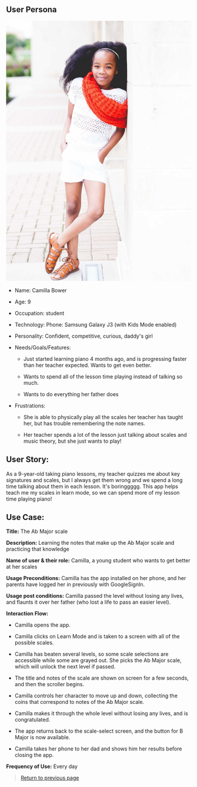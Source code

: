 ## User Persona

![Name](../img/persona2.jpg)

* Name: Camilla Bower

* Age: 9

* Occupation: student   

* Technology: Phone: Samsung Galaxy J3 (with Kids Mode enabled)

* Personality: Confident, competitive, curious, daddy's girl

* Needs/Goals/Features: 

    * Just started learning piano 4 months ago, and is progressing faster than her teacher expected. Wants to get even better.
        
    * Wants to spend all of the lesson time playing instead of talking so much.
    
    * Wants to do everything her father does
    
* Frustrations:

    * She is able to physically play all the scales her teacher has taught her, but has trouble remembering the note names.
    
    * Her teacher spends a lot of the lesson just talking about scales and music theory, but she just wants to play! 
         
## User Story:

As a 9-year-old taking piano lessons, my teacher quizzes me about key signatures and scales, but I always get them wrong and we spend a long time talking about them in each lesson. It's boringgggg. This app helps teach me my scales in learn mode, so we can spend more of my lesson time playing piano!

## Use Case:

**Title:** The Ab Major scale

**Description:** Learning the notes that make up the Ab Major scale and practicing that knowledge

**Name of user & their role:** Camilla, a young student who wants to get better at her scales 

**Usage Preconditions:** Camilla has the app installed on her phone, and her parents have logged her in previously with GoogleSignIn. 

**Usage post conditions:** Camilla passed the level without losing any lives, and flaunts it over her father (who lost a life to pass an easier level).

**Interaction Flow:**

   * Camilla opens the app.
   
   * Camilla clicks on Learn Mode and is taken to a screen with all of the possible scales.
   
   * Camilla has beaten several levels, so some scale selections are accessible while some are grayed out. She picks the Ab Major scale, which will unlock the next level if passed.
   
   * The title and notes of the scale are shown on screen for a few seconds, and then the scroller begins.
   
   * Camilla controls her character to move up and down, collecting the coins that correspond to notes of the Ab Major scale.
   
   * Camilla makes it through the whole level without losing any lives, and is congratulated.
   
   * The app returns back to the scale-select screen, and the button for B Major is now available. 
   
   * Camilla takes her phone to her dad and shows him her results before closing the app.
   
**Frequency of Use:** Every day

> [Return to previous page](index.md#intended-users)